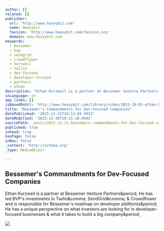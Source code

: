 ```yaml
---
author: []
related: []
publisher:
  url: 'http://www.heavybit.com'
  name: Heavybit
  favicon: 'http://www.heavybit.com/favicon.ico'
  domain: www.heavybit.com
keywords:
  - bessemer
  - bvp
  - sendgrid
  - crowdflower
  - kurzweil
  - twilio
  - dev-focused
  - developer-focused
  - partners
  - ethan
description: "Ethan Kurzweil is a partner at Bessemer Venture Partners. He has led BVP's investments in Twilio, SendGrid, & Crowdflower and is responsible for Bessemer's roadmap on developer platforms. He has a unique perspective on what investors are looking for in developer-focused businesses & what it takes to build a big company."
inLanguage: en
app_links: []
isBasedOnUrl: 'http://www.heavybit.com/library/video/2013-10-01-ethan-kurzweil'
title: "Bessemer's Commandments for Dev-Focused Companies"
datePublished: '2015-12-21T10:13:04.501Z'
dateModified: '2015-12-20T20:21:18.094Z'
sourcePath: _posts/2015-12-21-bessemers-commandments-for-dev-focused-companies.md
published: true
inFeed: true
hasPage: false
inNav: false
_context: 'http://schema.org'
_type: MediaObject

---
```

<article style=""><h1>Bessemer's Commandments for Dev-Focused Companies</h1><p>Ethan Kurzweil is a partner at Bessemer Venture Partners&amp;period; He has led BVP's investments in Twilio&amp;comma; SendGrid&amp;comma; &amp; Crowdflower and is responsible for Bessemer's roadmap on developer platforms&amp;period; He has a unique perspective on what investors are looking for in developer-focused businesses &amp; what it takes to build a big company&amp;period;</p><img src="http://heavybit.imgix.net/2013-10-01-ethan-kurzweil/2013-10-01-ethan-kurzweil-864x400.jpg" /></article>
